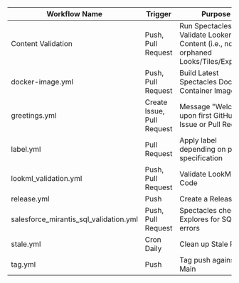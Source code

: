 | Workflow Name | Trigger | Purpose |
| --- | --- | --- |
| Content Validation | Push, Pull Request | Run Spectacles to Validate Looker Content (i.e., no orphaned Looks/Tiles/Explores) |
| docker-image.yml | Push, Pull Request | Build Latest Spectacles Docker Container Image |
| greetings.yml | Create Issue, Pull Request | Message "Welcome" upon first GitHub Issue or Pull Request |
| label.yml | Pull Request | Apply label depending on path specification |
| lookml_validation.yml | Push, Pull Request | Validate LookML Code |
| release.yml | Push | Create a Release |
| salesforce_mirantis_sql_validation.yml | Push, Pull Request | Spectacles checks Explores for SQL errors |
| stale.yml | Cron Daily | Clean up Stale PRs |
| tag.yml | Push | Tag push against Main |
